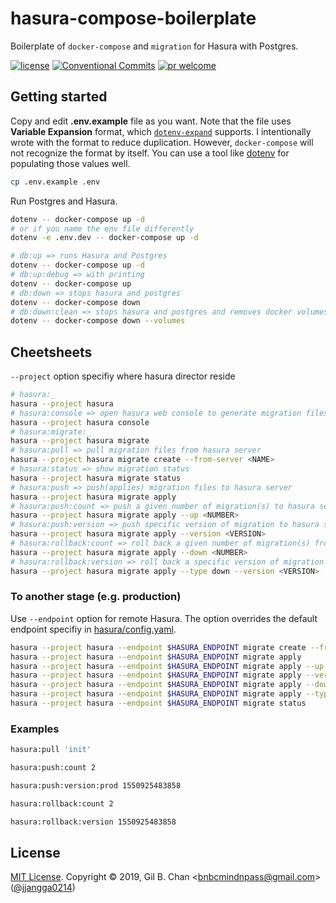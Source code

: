# hasura-compose-boilerplate

Boilerplate of `docker-compose` and `migration` for Hasura with Postgres.

[![license](https://img.shields.io/badge/license-MIT-ff4081.svg?style=flat-square&labelColor=black)](./LICENSE)
[![Conventional Commits](https://img.shields.io/badge/Conventional%20Commits-1.0.0-ffab00.svg?style=flat-square&labelColor=black)](https://conventionalcommits.org)
[![pr welcome](https://img.shields.io/badge/PRs-welcome-09FF33.svg?style=flat-square&labelColor=black)]()

## Getting started

Copy and edit **.env.example** file as you want. Note that the file uses **Variable Expansion** format, which [`dotenv-expand`](https://github.com/motdotla/dotenv-expand) supports. I intentionally wrote with the format to reduce duplication. However, `docker-compose` will not recognize the format by itself. You can use a tool like [dotenv](https://github.com/entropitor/dotenv-cli) for populating those values well.

```bash
cp .env.example .env
```

Run Postgres and Hasura.

```bash
dotenv -- docker-compose up -d
# or if you name the env file differently
dotenv -e .env.dev -- docker-compose up -d
```

```bash
# db:up => runs Hasura and Postgres
dotenv -- docker-compose up -d
# db:up:debug => with printing
dotenv -- docker-compose up
# db:down => stops hasura and postgres
dotenv -- docker-compose down
# db:down:clean => stops hasura and postgres and removes docker volumes
dotenv -- docker-compose down --volumes
```

## Cheetsheets

`--project` option specifiy where hasura director reside

```bash
# hasura:_
hasura --project hasura
# hasura:console => open hasura web console to generate migration files
hasura --project hasura console
# hasura:migrate:_
hasura --project hasura migrate
# hasura:pull => pull migration files from hasura server
hasura --project hasura migrate create --from-server <NAME>
# hasura:status => show migration status
hasura --project hasura migrate status
# hasura:push => push(applies) migration files to hasura server
hasura --project hasura migrate apply
# hasura:push:count => push a given number of migration(s) to hasura server
hasura --project hasura migrate apply --up <NUMBER>
# hasura:push:version => push specific version of migration to hasura server
hasura --project hasura migrate apply --version <VERSION>
# hasura:rollback:count => roll back a given number of migration(s) from hasura server
hasura --project hasura migrate apply --down <NUMBER>
# hasura:rollback:version => roll back a specific version of migration from hasura server
hasura --project hasura migrate apply --type down --version <VERSION>
```

### To another stage (e.g. production)

Use `--endpoint` option for remote Hasura. The option overrides the default endpoint specifiy in [hasura/config.yaml](hasura/config.yaml).

```bash
hasura --project hasura --endpoint $HASURA_ENDPOINT migrate create --from-server
hasura --project hasura --endpoint $HASURA_ENDPOINT migrate apply
hasura --project hasura --endpoint $HASURA_ENDPOINT migrate apply --up
hasura --project hasura --endpoint $HASURA_ENDPOINT migrate apply --version
hasura --project hasura --endpoint $HASURA_ENDPOINT migrate apply --down
hasura --project hasura --endpoint $HASURA_ENDPOINT migrate apply --type down --version
hasura --project hasura --endpoint $HASURA_ENDPOINT migrate status
```

### Examples

```bash
hasura:pull 'init'

hasura:push:count 2

hasura:push:version:prod 1550925483858

hasura:rollback:count 2

hasura:rollback:version 1550925483858
```

## License

[MIT License](./LICENSE). Copyright &copy; 2019, Gil B. Chan <[bnbcmindnpass@gmail.com](mailto:bnbcmindnpass@gmail.com)> ([@jjangga0214](https://github.com/jjangga0214))
